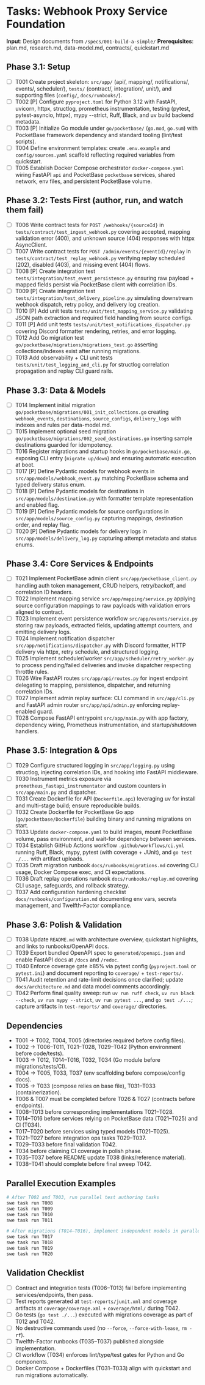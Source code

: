 # Tasks: Webhook Proxy Service Foundation

**Input**: Design documents from `/specs/001-build-a-simple/`
**Prerequisites**: plan.md, research.md, data-model.md, contracts/, quickstart.md

## Phase 3.1: Setup
- [ ] T001 Create project skeleton: `src/app/` (api/, mapping/, notifications/, events/, scheduler/), `tests/` (contract/, integration/, unit/), and supporting files (`config/`, `docs/runbooks/`).
- [ ] T002 [P] Configure `pyproject.toml` for Python 3.12 with FastAPI, uvicorn, httpx, structlog, prometheus instrumentation, testing (pytest, pytest-asyncio, httpx), mypy --strict, Ruff, Black, and uv build backend metadata.
- [ ] T003 [P] Initialize Go module under `go/pocketbase/` (`go.mod`, `go.sum`) with PocketBase framework dependency and standard tooling (lint/test scripts).
- [ ] T004 Define environment templates: create `.env.example` and `config/sources.yaml` scaffold reflecting required variables from quickstart.
- [ ] T005 Establish Docker Compose orchestrator `docker-compose.yaml` wiring FastAPI `api` and PocketBase `pocketbase` services, shared network, env files, and persistent PocketBase volume.

## Phase 3.2: Tests First (author, run, and watch them fail)
- [ ] T006 Write contract tests for `POST /webhooks/{sourceId}` in `tests/contract/test_ingest_webhook.py` covering accepted, mapping validation error (400), and unknown source (404) responses with httpx AsyncClient.
- [ ] T007 Write contract tests for `POST /admin/events/{eventId}/replay` in `tests/contract/test_replay_webhook.py` verifying replay scheduled (202), disabled (403), and missing event (404) flows.
- [ ] T008 [P] Create integration test `tests/integration/test_event_persistence.py` ensuring raw payload + mapped fields persist via PocketBase client with correlation IDs.
- [ ] T009 [P] Create integration test `tests/integration/test_delivery_pipeline.py` simulating downstream webhook dispatch, retry policy, and delivery log creation.
- [ ] T010 [P] Add unit tests `tests/unit/test_mapping_service.py` validating JSON path extraction and required field handling from source configs.
- [ ] T011 [P] Add unit tests `tests/unit/test_notifications_dispatcher.py` covering Discord formatter rendering, retries, and error logging.
- [ ] T012 Add Go migration test `go/pocketbase/migrations/migrations_test.go` asserting collections/indexes exist after running migrations.
- [ ] T013 Add observability + CLI unit tests `tests/unit/test_logging_and_cli.py` for structlog correlation propagation and replay CLI guard rails.

## Phase 3.3: Data & Models
- [ ] T014 Implement initial migration `go/pocketbase/migrations/001_init_collections.go` creating `webhook_events`, `destinations`, `source_configs`, `delivery_logs` with indexes and rules per data-model.md.
- [ ] T015 Implement optional seed migration `go/pocketbase/migrations/002_seed_destinations.go` inserting sample destinations guarded for idempotency.
- [ ] T016 Register migrations and startup hooks in `go/pocketbase/main.go`, exposing CLI entry (`migrate up/down`) and ensuring automatic execution at boot.
- [ ] T017 [P] Define Pydantic models for webhook events in `src/app/models/webhook_event.py` matching PocketBase schema and typed delivery status enum.
- [ ] T018 [P] Define Pydantic models for destinations in `src/app/models/destination.py` with formatter template representation and enabled flag.
- [ ] T019 [P] Define Pydantic models for source configurations in `src/app/models/source_config.py` capturing mappings, destination order, and replay flag.
- [ ] T020 [P] Define Pydantic models for delivery logs in `src/app/models/delivery_log.py` capturing attempt metadata and status enums.

## Phase 3.4: Core Services & Endpoints
- [ ] T021 Implement PocketBase admin client `src/app/pocketbase_client.py` handling auth token management, CRUD helpers, retry/backoff, and correlation ID headers.
- [ ] T022 Implement mapping service `src/app/mapping/service.py` applying source configuration mappings to raw payloads with validation errors aligned to contract.
- [ ] T023 Implement event persistence workflow `src/app/events/service.py` storing raw payloads, extracted fields, updating attempt counters, and emitting delivery logs.
- [ ] T024 Implement notification dispatcher `src/app/notifications/dispatcher.py` with Discord formatter, HTTP delivery via httpx, retry schedule, and structured logging.
- [ ] T025 Implement scheduler/worker `src/app/scheduler/retry_worker.py` to process pending/failed deliveries and invoke dispatcher respecting throttle rules.
- [ ] T026 Wire FastAPI routes `src/app/api/routes.py` for ingest endpoint delegating to mapping, persistence, dispatcher, and returning correlation IDs.
- [ ] T027 Implement admin replay surface: CLI command in `src/app/cli.py` and FastAPI admin router `src/app/api/admin.py` enforcing replay-enabled guard.
- [ ] T028 Compose FastAPI entrypoint `src/app/main.py` with app factory, dependency wiring, Prometheus instrumentation, and startup/shutdown handlers.

## Phase 3.5: Integration & Ops
- [ ] T029 Configure structured logging in `src/app/logging.py` using structlog, injecting correlation IDs, and hooking into FastAPI middleware.
- [ ] T030 Instrument metrics exposure via `prometheus_fastapi_instrumentator` and custom counters in `src/app/main.py` and dispatcher.
- [ ] T031 Create Dockerfile for API (`Dockerfile.api`) leveraging uv for install and multi-stage build; ensure reproducible builds.
- [ ] T032 Create Dockerfile for PocketBase Go app (`go/pocketbase/Dockerfile`) building binary and running migrations on start.
- [ ] T033 Update `docker-compose.yaml` to build images, mount PocketBase volume, pass environment, and wait-for dependency between services.
- [ ] T034 Establish GitHub Actions workflow `.github/workflows/ci.yml` running Ruff, Black, mypy, pytest (with coverage + JUnit), and `go test ./...` with artifact uploads.
- [ ] T035 Draft migration runbook `docs/runbooks/migrations.md` covering CLI usage, Docker Compose exec, and CI expectations.
- [ ] T036 Draft replay operations runbook `docs/runbooks/replay.md` covering CLI usage, safeguards, and rollback strategy.
- [ ] T037 Add configuration hardening checklist `docs/runbooks/configuration.md` documenting env vars, secrets management, and Twelfth-Factor compliance.

## Phase 3.6: Polish & Validation
- [ ] T038 Update `README.md` with architecture overview, quickstart highlights, and links to runbooks/OpenAPI docs.
- [ ] T039 Export bundled OpenAPI spec to `generated/openapi.json` and enable FastAPI docs at `/docs` and `/redoc`.
- [ ] T040 Enforce coverage gate ≥85% via pytest config (`pyproject.toml` or `pytest.ini`) and document reporting to `coverage/` + `test-reports/`.
- [ ] T041 Audit retention and rate-limit decisions once clarified; update `docs/architecture.md` and data model comments accordingly.
- [ ] T042 Perform final quality sweep: run `uv run ruff check`, `uv run black --check`, `uv run mypy --strict`, `uv run pytest ...`, and `go test ./...`; capture artifacts in `test-reports/` and `coverage/` directories.

## Dependencies
- T001 → T002, T004, T005 (directories required before config files).
- T002 → T006–T011, T021–T028, T029–T042 (Python environment before code/tests).
- T003 → T012, T014–T016, T032, T034 (Go module before migrations/tests/CI).
- T004 → T005, T033, T037 (env scaffolding before compose/config docs).
- T005 → T033 (compose relies on base file), T031–T033 (containerization).
- T006 & T007 must be completed before T026 & T027 (contracts before endpoints).
- T008–T013 before corresponding implementations T021–T028.
- T014–T016 before services relying on PocketBase data (T021–T025) and CI (T034).
- T017–T020 before services using typed models (T021–T025).
- T021–T027 before integration ops tasks T029–T037.
- T029–T033 before final validation T042.
- T034 before claiming CI coverage in polish phase.
- T035–T037 before README update T038 (links/reference material).
- T038–T041 should complete before final sweep T042.

## Parallel Execution Examples
```bash
# After T002 and T003, run parallel test authoring tasks
swe task run T008
swe task run T009
swe task run T010
swe task run T011

# After migrations (T014–T016), implement independent models in parallel
swe task run T017
swe task run T018
swe task run T019
swe task run T020
```

## Validation Checklist
- [ ] Contract and integration tests (T006–T013) fail before implementing services/endpoints, then pass.
- [ ] Test reports generated at `test-reports/junit.xml` and coverage artifacts at `coverage/coverage.xml` + `coverage/html/` during T042.
- [ ] Go tests (`go test ./...`) executed with migrations coverage as part of T012 and T042.
- [ ] No destructive commands used (no `--force`, `--force-with-lease`, `rm -rf`).
- [ ] Twelfth-Factor runbooks (T035–T037) published alongside implementation.
- [ ] CI workflow (T034) enforces lint/type/test gates for Python and Go components.
- [ ] Docker Compose + Dockerfiles (T031–T033) align with quickstart and run migrations automatically.
